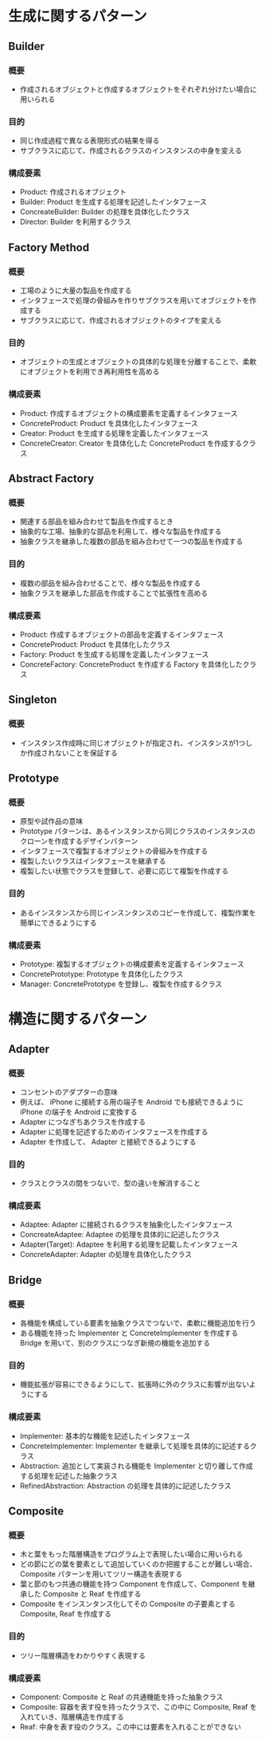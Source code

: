 # 生成に関するパターン
## Builder
### 概要
- 作成されるオブジェクトと作成するオブジェクトをそれぞれ分けたい場合に用いられる

### 目的
- 同じ作成過程で異なる表現形式の結果を得る
- サブクラスに応じて、作成されるクラスのインスタンスの中身を変える

### 構成要素
- Product: 作成されるオブジェクト
- Builder: Product を生成する処理を記述したインタフェース
- ConcreateBuilder: Builder の処理を具体化したクラス
- Director: Builder を利用するクラス

## Factory Method
### 概要
- 工場のように大量の製品を作成する
- インタフェースで処理の骨組みを作りサブクラスを用いてオブジェクトを作成する
- サブクラスに応じて、作成されるオブジェクトのタイプを変える
  
### 目的
- オブジェクトの生成とオブジェクトの具体的な処理を分離することで、柔軟にオブジェクトを利用でき再利用性を高める

### 構成要素
- Product: 作成するオブジェクトの構成要素を定義するインタフェース
- ConcreteProduct: Product を具体化したインタフェース
- Creator: Product を生成する処理を定義したインタフェース
- ConcreteCreator: Creator を具体化した ConcreteProduct を作成するクラス

## Abstract Factory
### 概要
- 関連する部品を組み合わせて製品を作成するとき
- 抽象的な工場、抽象的な部品を利用して、様々な製品を作成する
- 抽象クラスを継承した複数の部品を組み合わせて一つの製品を作成する
 
### 目的
- 複数の部品を組み合わせることで、様々な製品を作成する
- 抽象クラスを継承した部品を作成することで拡張性を高める

### 構成要素
- Product: 作成するオブジェクトの部品を定義するインタフェース
- ConcreteProduct: Product を具体化したクラス
- Factory: Product を生成する処理を定義したインタフェース
- ConcreteFactory: ConcreteProduct を作成する Factory を具体化したクラス

## Singleton
### 概要
- インスタンス作成時に同じオブジェクトが指定され、インスタンスが1つしか作成されないことを保証する

## Prototype
### 概要
- 原型や試作品の意味
- Prototype パターンは、あるインスタンスから同じクラスのインスタンスのクローンを作成するデザインパターン
- インタフェースで複製するオブジェクトの骨組みを作成する
- 複製したいクラスはインタフェースを継承する
- 複製したい状態でクラスを登録して、必要に応じて複製を作成する

### 目的
- あるインスタンスから同じインスンタンスのコピーを作成して、複製作業を簡単にできるようにする

### 構成要素
- Prototype: 複製するオブジェクトの構成要素を定義するインタフェース
- ConcretePrototype: Prototype を具体化したクラス
- Manager: ConcretePrototype を登録し、複製を作成するクラス

# 構造に関するパターン
## Adapter
### 概要
- コンセントのアダプターの意味
- 例えば、 iPhone に接続する用の端子を Android でも接続できるように iPhone の端子を Android に変換する
- Adapter につなぎちあクラスを作成する
- Adapter に処理を記述するためのインタフェースを作成する
- Adapter を作成して、 Adapter と接続できるようにする

### 目的
- クラスとクラスの間をつないで、型の違いを解消すること
  
### 構成要素
- Adaptee: Adapter に接続されるクラスを抽象化したインタフェース
- ConcreateAdaptee: Adaptee の処理を具体的に記述したクラス
- Adapter(Target): Adaptee を利用する処理を記載したインタフェース
- ConcreteAdapter: Adapter の処理を具体化したクラス

## Bridge
### 概要
- 各機能を構成している要素を抽象クラスでつないで、柔軟に機能追加を行う
- ある機能を持った Implementer と ConcreteImplementer を作成する Bridge を用いて、別のクラスにつなぎ新規の機能を追加する

### 目的
- 機能拡張が容易にできるようにして、拡張時に外のクラスに影響が出ないようにする

### 構成要素
- Implementer: 基本的な機能を記述したインタフェース
- ConcreteImplementer: Implementer を継承して処理を具体的に記述するクラス
- Abstraction: 追加として実装される機能を Implementer と切り離して作成する処理を記述した抽象クラス
- RefinedAbstraction: Abstraction の処理を具体的に記述したクラス

## Composite
### 概要
- 木と葉をもった階層構造をプログラム上で表現したい場合に用いられる
- どの節にどの葉を要素として追加していくのか把握することが難しい場合、Composite パターンを用いてツリー構造を表現する
- 葉と節のもつ共通の機能を持つ Component を作成して、Component を継承した Composite と Reaf を作成する
- Composite をインスンタンス化してその Composite の子要素とする Composite, Reaf を作成する
 
### 目的
- ツリー階層構造をわかりやすく表現する

### 構成要素
- Component: Composite と Reaf の共通機能を持った抽象クラス
- Composite: 容器を表す役を持ったクラスで、この中に Composite, Reaf を入れていき、階層構造を作成する
- Reaf: 中身を表す役のクラス。この中には要素を入れることができない
